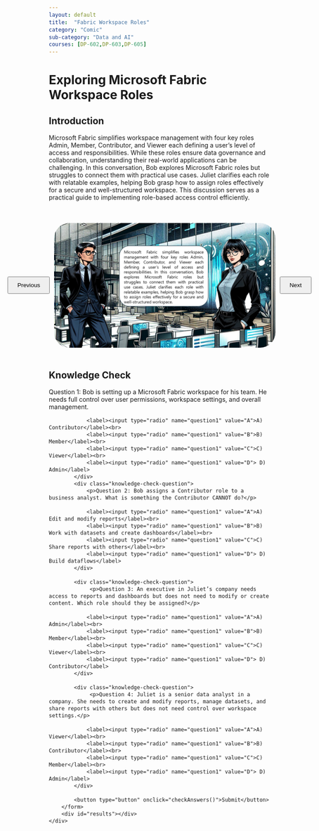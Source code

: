 ```yaml
---
layout: default
title:  "Fabric Workspace Roles"
category: "Comic"
sub-category: "Data and AI"
courses: [DP-602,DP-603,DP-605]
---
```



# Exploring Microsoft Fabric Workspace Roles


## Introduction
Microsoft Fabric simplifies workspace management with four key roles Admin, Member, Contributor, and Viewer each defining a user’s level of access and responsibilities. While these roles ensure data governance and collaboration, understanding their real-world applications can be challenging.
In this conversation, Bob explores Microsoft Fabric roles but struggles to connect them with practical use cases. Juliet clarifies each role with relatable examples, helping Bob grasp how to assign roles effectively for a secure and well-structured workspace. This discussion serves as a practical guide to implementing role-based access control efficiently.

<html lang="en">
<head>
    <meta charset="UTF-8">
    <meta name="viewport" content="width=device-width, initial-scale=1.0">
    <title>Image Carousel</title>
    <style>
        .carousel-container {
            display: flex;
            align-items: center;
            justify-content: center;
            margin-top: 50px;
        }
        .carousel-image {
            width: 800px;
            max-height: 700px;
            transition: transform 0.3s ease;
            cursor: pointer;
         border-radius: 35px;
        }
        .carousel-image.enlarged {
            transform: scale(1.5);
        }
        .carousel-button {
            padding: 10px 20px;
            margin: 0 10px;
            cursor: pointer;
        }
        .knowledge-check {
            margin-top: 50px;
        }
        .knowledge-check-question {
            margin-bottom: 20px;
        }
        .correct {
            color: green;
        }
        .incorrect {
            color: red;
        }
    </style>
</head>
<body>
    <div class="carousel-container">
        <button class="carousel-button" onclick="prevImage()">Previous</button>
        <img id="carousel" class="carousel-image" src="./images/sunil-dialog.png" alt="Image Carousel" onclick="toggleEnlarge()" class="img-fluid">
        <button class="carousel-button" onclick="nextImage()">Next</button>
    </div>

  <div class="knowledge-check">
        <h2>Knowledge Check</h2>
        <form id="knowledgeCheckForm">
            <div class="knowledge-check-question">
                <p>Question 1: Bob is setting up a Microsoft Fabric workspace for his team. He needs full control over user permissions, workspace settings, and overall management.</p>
                
                <label><input type="radio" name="question1" value="A">A) Contributor</label><br>
                <label><input type="radio" name="question1" value="B">B) Member</label><br>
                <label><input type="radio" name="question1" value="C">C) Viewer</label><br>
                <label><input type="radio" name="question1" value="D"> D) Admin</label>
            </div>
            <div class="knowledge-check-question">
                <p>Question 2: Bob assigns a Contributor role to a business analyst. What is something the Contributor CANNOT do?</p>
                
                <label><input type="radio" name="question1" value="A">A) Edit and modify reports</label><br>
                <label><input type="radio" name="question1" value="B">B) Work with datasets and create dashboards</label><br>
                <label><input type="radio" name="question1" value="C">C) Share reports with others</label><br>
                <label><input type="radio" name="question1" value="D"> D) Build dataflows</label>
            </div>

            <div class="knowledge-check-question">
                 <p>Question 3: An executive in Juliet’s company needs access to reports and dashboards but does not need to modify or create content. Which role should they be assigned?</p>
                
                <label><input type="radio" name="question1" value="A">A) Admin</label><br>
                <label><input type="radio" name="question1" value="B">B) Member</label><br>
                <label><input type="radio" name="question1" value="C">C) Viewer</label><br>
                <label><input type="radio" name="question1" value="D"> D) Contributor</label>
            </div>

            <div class="knowledge-check-question">
                 <p>Question 4: Juliet is a senior data analyst in a company. She needs to create and modify reports, manage datasets, and share reports with others but does not need control over workspace settings.</p>
                
                <label><input type="radio" name="question1" value="A">A) Viewer</label><br>
                <label><input type="radio" name="question1" value="B">B) Contributor</label><br>
                <label><input type="radio" name="question1" value="C">C) Member</label><br>
                <label><input type="radio" name="question1" value="D"> D) Admin</label>
            </div>
                           
            <button type="button" onclick="checkAnswers()">Submit</button>
        </form>
        <div id="results"></div>
    </div>

    
  <script>
        const images = ["./images/Slide1.PNG", "./images/Slide2.PNG", "./images/Slide3.PNG", "./images/Slide4.PNG", "./images/Slide5.PNG", "./images/Slide6.PNG", "./images/Slide7.PNG", "./images/Slide8.PNG", "./images/Slide9.PNG"];
        let currentIndex = 0;

        function showImage(index) {
            const carousel = document.getElementById('carousel');
            carousel.src = images[index];
        }

        function nextImage() {
            currentIndex = (currentIndex + 1) % images.length;
            showImage(currentIndex);
        }

        function prevImage() {
            currentIndex = (currentIndex - 1 + images.length) % images.length;
            showImage(currentIndex);
        }

        function toggleEnlarge() {
            const carousel = document.getElementById('carousel');
            carousel.classList.toggle('enlarged');
        }

            function checkAnswers() {
            const answers = {
                question1: 'D',
                question2: 'C',
               question3: 'C',
               question4: 'C'
                
               
            };

            let score = 0;
            const form = document.getElementById('knowledgeCheckForm');
            const results = document.getElementById('results');
            results.innerHTML = '';

            for (const [question, correctAnswer] of Object.entries(answers)) {
                const selected = form.querySelector(`input[name="${question}"]:checked`);
                const questionElement = form.querySelector(`input[name="${question}"][value="${correctAnswer}"]`).parentElement;
                if (selected && selected.value === correctAnswer) {
                    score++;
                    questionElement.classList.add('correct');
                } else if (selected) {
                    selected.parentElement.classList.add('incorrect');
                    questionElement.classList.add('correct');
                } else {
                    questionElement.classList.add('correct');
                }
            }

  

            results.innerHTML = `You got ${score} out of ${Object.keys(answers).length} correct.`;
        }
    </script>
</body>
</html>
